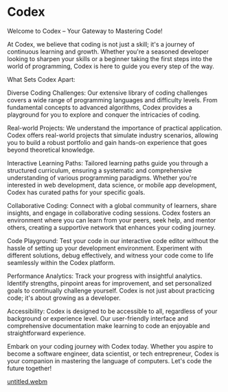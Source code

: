 # Codex

Welcome to Codex – Your Gateway to Mastering Code!

At Codex, we believe that coding is not just a skill; it's a journey of continuous learning and growth. Whether you're a seasoned developer looking to sharpen your skills or a beginner taking the first steps into the world of programming, Codex is here to guide you every step of the way.

What Sets Codex Apart:

Diverse Coding Challenges: Our extensive library of coding challenges covers a wide range of programming languages and difficulty levels. From fundamental concepts to advanced algorithms, Codex provides a playground for you to explore and conquer the intricacies of coding.

Real-world Projects: We understand the importance of practical application. Codex offers real-world projects that simulate industry scenarios, allowing you to build a robust portfolio and gain hands-on experience that goes beyond theoretical knowledge.

Interactive Learning Paths: Tailored learning paths guide you through a structured curriculum, ensuring a systematic and comprehensive understanding of various programming paradigms. Whether you're interested in web development, data science, or mobile app development, Codex has curated paths for your specific goals.

Collaborative Coding: Connect with a global community of learners, share insights, and engage in collaborative coding sessions. Codex fosters an environment where you can learn from your peers, seek help, and mentor others, creating a supportive network that enhances your coding journey.

Code Playground: Test your code in our interactive code editor without the hassle of setting up your development environment. Experiment with different solutions, debug effectively, and witness your code come to life seamlessly within the Codex platform.

Performance Analytics: Track your progress with insightful analytics. Identify strengths, pinpoint areas for improvement, and set personalized goals to continually challenge yourself. Codex is not just about practicing code; it's about growing as a developer.

Accessibility: Codex is designed to be accessible to all, regardless of your background or experience level. Our user-friendly interface and comprehensive documentation make learning to code an enjoyable and straightforward experience.

Embark on your coding journey with Codex today. Whether you aspire to become a software engineer, data scientist, or tech entrepreneur, Codex is your companion in mastering the language of computers. Let's code the future together!

[untitled.webm](https://github.com/Shivxnshjasathi/codex/assets/116382647/9e3c1f15-8312-446b-a03f-2bb179065b8b)
